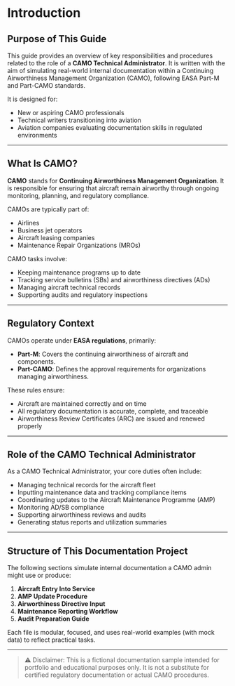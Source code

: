 # Introduction

## Purpose of This Guide

This guide provides an overview of key responsibilities and procedures related to the role of a **CAMO Technical Administrator**. It is written with the aim of simulating real-world internal documentation within a Continuing Airworthiness Management Organization (CAMO), following EASA Part-M and Part-CAMO standards.

It is designed for:
- New or aspiring CAMO professionals
- Technical writers transitioning into aviation
- Aviation companies evaluating documentation skills in regulated environments

---

## What Is CAMO?

**CAMO** stands for **Continuing Airworthiness Management Organization**. It is responsible for ensuring that aircraft remain airworthy through ongoing monitoring, planning, and regulatory compliance.

CAMOs are typically part of:
- Airlines
- Business jet operators
- Aircraft leasing companies
- Maintenance Repair Organizations (MROs)

CAMO tasks involve:
- Keeping maintenance programs up to date
- Tracking service bulletins (SBs) and airworthiness directives (ADs)
- Managing aircraft technical records
- Supporting audits and regulatory inspections

---

## Regulatory Context

CAMOs operate under **EASA regulations**, primarily:
- **Part-M**: Covers the continuing airworthiness of aircraft and components.
- **Part-CAMO**: Defines the approval requirements for organizations managing airworthiness.

These rules ensure:
- Aircraft are maintained correctly and on time
- All regulatory documentation is accurate, complete, and traceable
- Airworthiness Review Certificates (ARC) are issued and renewed properly

---

## Role of the CAMO Technical Administrator

As a CAMO Technical Administrator, your core duties often include:

- Managing technical records for the aircraft fleet
- Inputting maintenance data and tracking compliance items
- Coordinating updates to the Aircraft Maintenance Programme (AMP)
- Monitoring AD/SB compliance
- Supporting airworthiness reviews and audits
- Generating status reports and utilization summaries

---

## Structure of This Documentation Project

The following sections simulate internal documentation a CAMO admin might use or produce:

1. **Aircraft Entry Into Service**
2. **AMP Update Procedure**
3. **Airworthiness Directive Input**
4. **Maintenance Reporting Workflow**
5. **Audit Preparation Guide**

Each file is modular, focused, and uses real-world examples (with mock data) to reflect practical tasks.

---

> ⚠️ Disclaimer: This is a fictional documentation sample intended for portfolio and educational purposes only. It is not a substitute for certified regulatory documentation or actual CAMO procedures.

